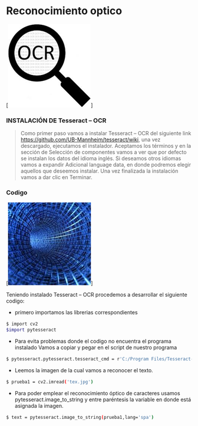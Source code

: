 # Reconocimiento optico
[![N|Solid](https://github.com/KARENalejand/Reconocimiento-ptico-/blob/main/descarga.jpeg)]

###  INSTALACIÓN DE Tesseract – OCR

>Como primer paso vamos a instalar Tesseract – OCR del siguiente link
>https://github.com/UB-Mannheim/tesseract/wiki,
>una vez descargado, ejecutamos el instalador.
>Aceptamos los términos y en la sección de Selección de componentes
>vamos a ver que por defecto se instalan los datos del idioma inglés.
>Si deseamos otros idiomas vamos a expandir Adicional language data, 
>en donde podremos elegir aquellos que deseemos instalar.
>Una vez finalizada la instalación vamos a dar clic en Terminar.

### Codigo
[![N|Solid](https://github.com/KARENalejand/Reconocimiento-ptico-/blob/main/image3.jpeg)]


Teniendo instalado Tesseract – OCR  procedemos a desarrollar el siguiente codigo:

- primero importamos las librerias correspondientes
```sh
$ import cv2
$import pytesseract
```

- Para evita problemas donde el codigo no encuentra el programa instalado Vamos a copiar y pegar en el script de nuestro programa
```sh
$ pytesseract.pytesseract.tesseract_cmd = r'C:/Program Files/Tesseract-OCR/tesseract'

```
- Leemos la imagen de la cual vamos a reconocer el texto.
```sh
$ prueba1 = cv2.imread('tex.jpg')
```

- Para poder emplear el reconocimiento óptico de caracteres usamos pytesseract.image_to_string y entre paréntesis la variable en donde está asignada la imagen.
```sh
$ text = pytesseract.image_to_string(prueba1,lang='spa')
```

























